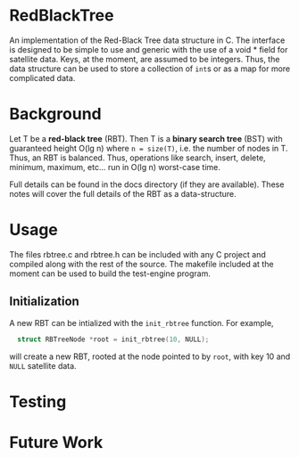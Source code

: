 # RedBlackTree

An implementation of the Red-Black Tree data structure in C. The interface
is designed to be simple to use and generic with the use of a void * field
for satellite data. Keys, at the moment, are assumed to be integers. Thus,
the data structure can be used to store a collection of `int`s or as a map for
more complicated data.

#  Background

Let T be a **red-black tree** (RBT). Then T is a **binary search tree** (BST) with
guaranteed height O(lg n) where `n = size(T)`, i.e. the number of nodes in T.
Thus, an RBT is balanced. Thus, operations like search, insert, delete, minimum,
maximum, etc... run in O(lg n) worst-case time.

Full details can be found in the docs directory (if they are available). These
notes will cover the full details of the RBT as a data-structure.

# Usage
The files rbtree.c and rbtree.h can be included with any C project and compiled
along with the rest of the source. The makefile included at the moment can be
used to build the test-engine program.

## Initialization
A new RBT can be intialized with the `init_rbtree` function. For example,
```C
  struct RBTreeNode *root = init_rbtree(10, NULL);
```
will create a new RBT, rooted at the node pointed to by `root`, with key 10
and `NULL` satellite data.

# Testing

# Future Work
